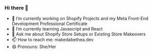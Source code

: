 ### Hi there 👋

- 🔭 I’m currently working on Shopify Projects and my Meta Front-End Development Professional Certificate
- 🌱 I’m currently learning Javascript and React
- 💬 Ask me about Shopify Store Setups or Existing Store Makeovers
- 📫 How to reach me: makedabethea.dev
- 😄 Pronouns: She/Her
